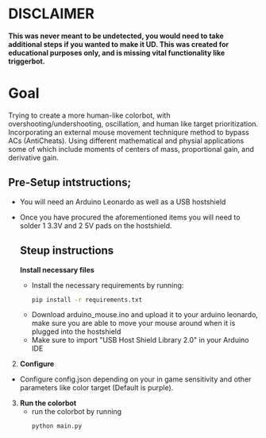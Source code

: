 # DISCLAIMER
**This was never meant to be undetected, you would need to take additional steps if you wanted to make it UD. This was created for educational purposes only, and is missing vital functionality like triggerbot.**

# Goal
Trying to create a more human-like colorbot, with overshooting/undershooting, oscillation, and human like target prioritization. Incorporating an external mouse movement techniqure method to bypass ACs (AntiCheats). Using different mathematical and physial applications some of which include moments of centers of mass, proportional gain, and derivative gain.

 ## Pre-Setup intstructions;
 - You will need an Arduino Leonardo as well as a USB hostshield
 - Once you have procured the aforementioned items you will need to solder 1 3.3V and 2 5V pads on the hostshield.

   ## Steup instructions
   **Install necessary files**
   - Install the necessary requirements by running:
     ```bash
     pip install -r requirements.txt
     ```
   - Download arduino_mouse.ino and upload it to your arduino leonardo, make sure you are able to move your mouse around when it is plugged into the hostshield
   - Make sure to import "USB Host Shield Library 2.0" in your Arduino IDE

  2. **Configure**
   - Configure config.json depending on your in game sensitivity and other parameters like color target (Default is purple).
  3. **Run the colorbot**
     - run the colorbot by running
       ```bash
       python main.py
       ```

     





